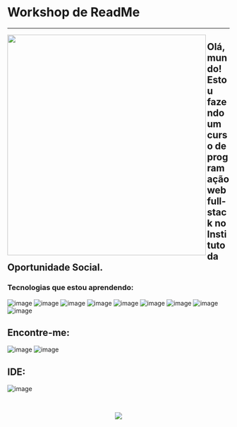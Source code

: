  # Workshop de ReadMe 
-------

<img align="left" src="https://github.com/MarquinCss/Aula-de-ReadMe-md/assets/115740827/c0c5dfc3-0fd4-4297-b300-8c5912bb6220" width="450px" height="500px">

## Olá, mundo! Estou fazendo um curso de programação web full-stack no Instituto da Oportunidade Social.
 

### Tecnologias que estou aprendendo:
![image](https://github.com/MarquinCss/Aula-de-ReadMe-md/assets/115740827/1be7d6a3-660d-4b24-aa1a-690e790db457) ![image](https://github.com/MarquinCss/Aula-de-ReadMe-md/assets/115740827/a3d3f463-6dcc-481c-b402-51f40caa1cf6) ![image](https://github.com/MarquinCss/Aula-de-ReadMe-md/assets/115740827/f7d3d8a8-231e-4e1c-a771-b5b3c516a743) ![image](https://github.com/MarquinCss/Aula-de-ReadMe-md/assets/115740827/f87db9f7-7b05-4881-b0ad-c2dea502ae51) 
![image](https://github.com/MarquinCss/Aula-de-ReadMe-md/assets/115740827/51c57548-058b-4bd0-98bd-734f931cfcd8) ![image](https://github.com/MarquinCss/Aula-de-ReadMe-md/assets/115740827/d0e8f186-fdcd-4462-ad1e-d6734f8108c8) ![image](https://github.com/MarquinCss/Aula-de-ReadMe-md/assets/115740827/104db5cc-20c9-46aa-a834-9ca3b79907a4) ![image](https://github.com/MarquinCss/Aula-de-ReadMe-md/assets/115740827/8b3bde1d-fd86-465e-83fa-c0a65864c6f9) ![image](https://github.com/MarquinCss/Aula-de-ReadMe-md/assets/115740827/01d1f1c5-282e-4876-9af5-dd9bc2adc816)


## Encontre-me:
![image](https://github.com/MarquinCss/Aula-de-ReadMe-md/assets/115740827/08001cad-80e6-4603-b1df-23c75c2f4053)  ![image](https://github.com/MarquinCss/Aula-de-ReadMe-md/assets/115740827/210889f6-785a-4788-bd99-6506e0d2dc71) 
## IDE:
![image](https://github.com/MarquinCss/Aula-de-ReadMe-md/assets/115740827/ce25b169-77ad-4239-a303-f0424a26367a)

<br> 

<div align="center"> 

  
 <a href="https://github.com/MarquinCss/github-readme-stats"><img align="center" src="https://github-readme-stats.vercel.app/api/top-langs/?username=MarquinCss&layout=compact&theme=dark&hide_border=true" /></a> 





</img>

</div>










</img>
